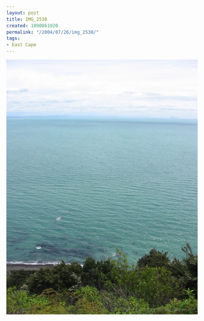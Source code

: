 ```yaml
---
layout: post
title: IMG_2530
created: 1090861920
permalink: "/2004/07/26/img_2530/"
tags:
- East Cape
---
```


<img src="/image/images/img_2530-848.jpg"/>

